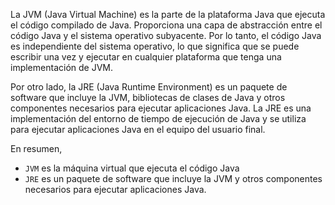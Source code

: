 La JVM (Java Virtual Machine) es la parte de la plataforma Java que ejecuta el código compilado de Java. Proporciona una capa de abstracción entre el código Java y el sistema operativo subyacente. Por lo tanto, el código Java es independiente del sistema operativo, lo que significa que se puede escribir una vez y ejecutar en cualquier plataforma que tenga una implementación de JVM.

Por otro lado, la JRE (Java Runtime Environment) es un paquete de software que incluye la JVM, bibliotecas de clases de Java y otros componentes necesarios para ejecutar aplicaciones Java. La JRE es una implementación del entorno de tiempo de ejecución de Java y se utiliza para ejecutar aplicaciones Java en el equipo del usuario final.

En resumen,  
- `JVM` es la máquina virtual que ejecuta el código Java 
- `JRE` es un paquete de software que incluye la JVM y otros componentes necesarios para ejecutar aplicaciones Java.